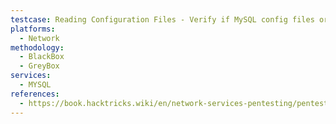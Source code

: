 ```yaml
---
testcase: Reading Configuration Files - Verify if MySQL config files or sensitive data are accessible in the filesystem (if file read or shell access is available)
platforms: 
  - Network
methodology: 
  - BlackBox
  - GreyBox
services:
  - MYSQL
references:
  - https://book.hacktricks.wiki/en/network-services-pentesting/pentesting-mysql.html
---
```

